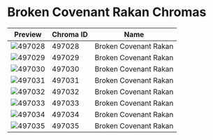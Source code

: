 # Broken Covenant Rakan Chromas



| Preview | Chroma ID | Name |
|---------|-----------|------|
| ![497028](https://raw.communitydragon.org/latest/plugins/rcp-be-lol-game-data/global/default/v1/champion-chroma-images/497/497028.png) | 497028 | Broken Covenant Rakan |
| ![497029](https://raw.communitydragon.org/latest/plugins/rcp-be-lol-game-data/global/default/v1/champion-chroma-images/497/497029.png) | 497029 | Broken Covenant Rakan |
| ![497030](https://raw.communitydragon.org/latest/plugins/rcp-be-lol-game-data/global/default/v1/champion-chroma-images/497/497030.png) | 497030 | Broken Covenant Rakan |
| ![497031](https://raw.communitydragon.org/latest/plugins/rcp-be-lol-game-data/global/default/v1/champion-chroma-images/497/497031.png) | 497031 | Broken Covenant Rakan |
| ![497032](https://raw.communitydragon.org/latest/plugins/rcp-be-lol-game-data/global/default/v1/champion-chroma-images/497/497032.png) | 497032 | Broken Covenant Rakan |
| ![497033](https://raw.communitydragon.org/latest/plugins/rcp-be-lol-game-data/global/default/v1/champion-chroma-images/497/497033.png) | 497033 | Broken Covenant Rakan |
| ![497034](https://raw.communitydragon.org/latest/plugins/rcp-be-lol-game-data/global/default/v1/champion-chroma-images/497/497034.png) | 497034 | Broken Covenant Rakan |
| ![497035](https://raw.communitydragon.org/latest/plugins/rcp-be-lol-game-data/global/default/v1/champion-chroma-images/497/497035.png) | 497035 | Broken Covenant Rakan |